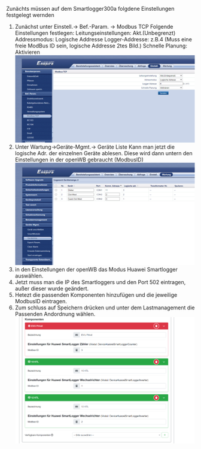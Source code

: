 Zunächts müssen auf dem Smartlogger300a folgdene Einstellungen festgelegt wernden

1. Zunächst unter Einstell.-> Bef.-Param. -> Modbus TCP
   Folgende Einstellungen festlegen:
     Leitungseinstellungen: Akt.(Unbegrenzt)
     Addressmodus: Logische Addresse
     Logger-Addresse: z.B.4 (Muss eine freie ModBus ID sein, logische Addresse 2tes Bild.)
     Schnelle Planung: Aktivieren
    ![Huawei Smartlogger ModBusTCP](HuaweiSmartloggerModBusTCP.PNG)
2.  Unter Wartung->Geräte-Mgmt.-> Geräte Liste
    Kann man jetzt die logische Adr. der einzelnen Geräte ablesen. Diese wird dann untern den Einstellungen in der openWB gebraucht (ModbusID)
    ![HuaweiSmartloggerLogischeAdressen](HuaweiSmartloggerLogischeAdressen.PNG)
4. in den Einstellungen der openWB das Modus Huawei Smartlogger auswählen.
5. Jetzt muss man die IP des Smartloggers und den Port 502 eintragen, außer dieser wurde geändert.
6. Hetezt die passenden Komponenten hinzufügen und die jeweilige ModbusID eintragen.
7. Zum schluss auf Speichern drücken und unter dem Lastmanagement die Passenden Andordnung wählen.
  ![Huawei Smartlogger Komponenten](HuaweiSmartloggerKomponenten.PNG)
